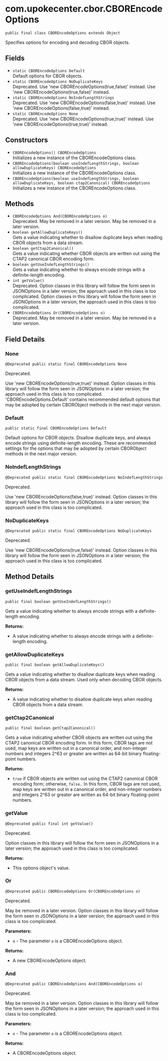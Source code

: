 # com.upokecenter.cbor.CBOREncodeOptions

    public final class CBOREncodeOptions extends Object

Specifies options for encoding and decoding CBOR objects.

## Fields

* `static CBOREncodeOptions Default`<br>
 Default options for CBOR objects.
* `static CBOREncodeOptions NoDuplicateKeys`<br>
 Deprecated.
Use 'new CBOREncodeOptions(true,false)' instead.
 Use 'new CBOREncodeOptions(true,false)' instead.
* `static CBOREncodeOptions NoIndefLengthStrings`<br>
 Deprecated.
Use 'new CBOREncodeOptions(false,true)' instead.
 Use 'new CBOREncodeOptions(false,true)' instead.
* `static CBOREncodeOptions None`<br>
 Deprecated.
Use 'new CBOREncodeOptions(true,true)' instead.
 Use 'new CBOREncodeOptions(true,true)' instead.

## Constructors

* `CBOREncodeOptions() CBOREncodeOptions`<br>
 Initializes a new instance of the CBOREncodeOptions class.
* `CBOREncodeOptions​(boolean useIndefLengthStrings,
                 boolean allowDuplicateKeys) CBOREncodeOptions`<br>
 Initializes a new instance of the CBOREncodeOptions class.
* `CBOREncodeOptions​(boolean useIndefLengthStrings,
                 boolean allowDuplicateKeys,
                 boolean ctap2Canonical) CBOREncodeOptions`<br>
 Initializes a new instance of the CBOREncodeOptions class.

## Methods

* `CBOREncodeOptions And​(CBOREncodeOptions o)`<br>
 Deprecated.
May be removed in a later version.
 May be removed in a later version.
* `boolean getAllowDuplicateKeys()`<br>
 Gets a value indicating whether to disallow duplicate keys when reading CBOR
 objects from a data stream.
* `boolean getCtap2Canonical()`<br>
 Gets a value indicating whether CBOR objects are written out using the CTAP2
 canonical CBOR encoding form.
* `boolean getUseIndefLengthStrings()`<br>
 Gets a value indicating whether to always encode strings with a
 definite-length encoding.
* `int getValue()`<br>
 Deprecated.
Option classes in this library will follow the form seen in JSONOptions in a
 later version; the approach used in this class is too complicated.
 Option classes in this library will follow the form seen in JSONOptions in a
 later version; the approach used in this class is too complicated.
* `CBOREncodeOptions Or​(CBOREncodeOptions o)`<br>
 Deprecated.
May be removed in a later version.
 May be removed in a later version.

## Field Details

### None
    @Deprecated public static final CBOREncodeOptions None
Deprecated.
<div class='deprecationComment'>Use 'new CBOREncodeOptions(true,true)' instead. Option classes in this
 library will follow the form seen in JSONOptions in a later version; the
 approach used in this class is too complicated.
'CBOREncodeOptions.Default' contains recommended default options that may
 be adopted by certain CBORObject methods in the next major version.</div>

### Default
    public static final CBOREncodeOptions Default
Default options for CBOR objects. Disallow duplicate keys, and always encode
 strings using definite-length encoding. These are recommended
 settings for the options that may be adopted by certain CBORObject
 methods in the next major version.
### NoIndefLengthStrings
    @Deprecated public static final CBOREncodeOptions NoIndefLengthStrings
Deprecated.
<div class='deprecationComment'>Use 'new CBOREncodeOptions(false,true)' instead. Option classes in this
 library will follow the form seen in JSONOptions in a later version; the
 approach used in this class is too complicated.</div>

### NoDuplicateKeys
    @Deprecated public static final CBOREncodeOptions NoDuplicateKeys
Deprecated.
<div class='deprecationComment'>Use 'new CBOREncodeOptions(true,false)' instead. Option classes in this
 library will follow the form seen in JSONOptions in a later version; the
 approach used in this class is too complicated.</div>

## Method Details

### getUseIndefLengthStrings
    public final boolean getUseIndefLengthStrings()
Gets a value indicating whether to always encode strings with a
 definite-length encoding.

**Returns:**

* A value indicating whether to always encode strings with a
 definite-length encoding.

### getAllowDuplicateKeys
    public final boolean getAllowDuplicateKeys()
Gets a value indicating whether to disallow duplicate keys when reading CBOR
 objects from a data stream. Used only when decoding CBOR objects.

**Returns:**

* A value indicating whether to disallow duplicate keys when reading
 CBOR objects from a data stream.

### getCtap2Canonical
    public final boolean getCtap2Canonical()
Gets a value indicating whether CBOR objects are written out using the CTAP2
 canonical CBOR encoding form. In this form, CBOR tags are not used,
 map keys are written out in a canonical order, and non-integer
 numbers and integers 2^63 or greater are written as 64-bit binary
 floating-point numbers.

**Returns:**

* <code>true</code> if CBOR objects are written out using the CTAP2
 canonical CBOR encoding form; otherwise, <code>false</code>.. In this
 form, CBOR tags are not used, map keys are written out in a canonical
 order, and non-integer numbers and integers 2^63 or greater are
 written as 64-bit binary floating-point numbers.

### getValue
    @Deprecated public final int getValue()
Deprecated.
<div class='deprecationComment'>Option classes in this library will follow the form seen in JSONOptions in a
 later version; the approach used in this class is too complicated.</div>

**Returns:**

* This options object's value.

### Or
    @Deprecated public CBOREncodeOptions Or​(CBOREncodeOptions o)
Deprecated.
<div class='deprecationComment'>May be removed in a later version. Option classes in this library will
 follow the form seen in JSONOptions in a later version; the approach used
 in this class is too complicated.</div>

**Parameters:**

* <code>o</code> - The parameter <code>o</code> is a CBOREncodeOptions object.

**Returns:**

* A new CBOREncodeOptions object.

### And
    @Deprecated public CBOREncodeOptions And​(CBOREncodeOptions o)
Deprecated.
<div class='deprecationComment'>May be removed in a later version. Option classes in this library will
 follow the form seen in JSONOptions in a later version; the approach used
 in this class is too complicated.</div>

**Parameters:**

* <code>o</code> - The parameter <code>o</code> is a CBOREncodeOptions object.

**Returns:**

* A CBOREncodeOptions object.
